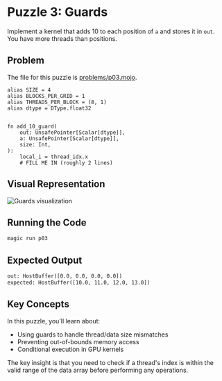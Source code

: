 # Puzzle 3: Guards

Implement a kernel that adds 10 to each position of `a` and stores it in `out`.
You have more threads than positions.

## Problem

The file for this puzzle is [problems/p03.mojo](../problems/p03.mojo).

```mojo
alias SIZE = 4
alias BLOCKS_PER_GRID = 1
alias THREADS_PER_BLOCK = (8, 1)
alias dtype = DType.float32


fn add_10_guard(
    out: UnsafePointer[Scalar[dtype]],
    a: UnsafePointer[Scalar[dtype]],
    size: Int,
):
    local_i = thread_idx.x
    # FILL ME IN (roughly 2 lines)
```

## Visual Representation

![Guards visualization](https://raw.githubusercontent.com/srush/GPU-Puzzles/main/GPU_puzzlers_files/GPU_puzzlers_21_1.svg)

## Running the Code

```bash
magic run p03
```

## Expected Output

```txt
out: HostBuffer([0.0, 0.0, 0.0, 0.0])
expected: HostBuffer([10.0, 11.0, 12.0, 13.0])
```

## Key Concepts

In this puzzle, you'll learn about:
- Using guards to handle thread/data size mismatches
- Preventing out-of-bounds memory access
- Conditional execution in GPU kernels

The key insight is that you need to check if a thread's index is within the valid range of the data array before performing any operations.
